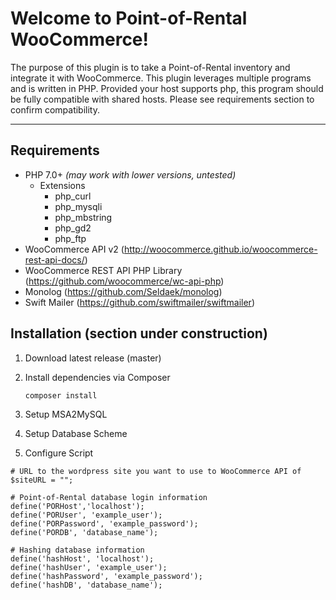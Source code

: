 Welcome to Point-of-Rental WooCommerce!
===================

The purpose of this plugin is to take a Point-of-Rental inventory and integrate it with WooCommerce. This plugin leverages multiple programs and is written in PHP. Provided your host supports php, this program should be fully compatible with shared hosts. Please see requirements section to confirm compatibility. 

----------


Requirements
-------------

 - PHP 7.0+ *(may work with lower versions, untested)*
    - Extensions
        - php_curl
        - php_mysqli
        - php_mbstring
        - php_gd2
        - php_ftp
 - WooCommerce API v2 (http://woocommerce.github.io/woocommerce-rest-api-docs/)
 - WooCommerce REST API PHP Library (https://github.com/woocommerce/wc-api-php)
 - Monolog (https://github.com/Seldaek/monolog)
 - Swift Mailer (https://github.com/swiftmailer/swiftmailer)

Installation (section under construction)
-------------

 1. Download latest release (master)

 2. Install dependencies via Composer

    `composer install`

 3. Setup MSA2MySQL
 
 4. Setup Database Scheme 

 3. Configure Script
```
# URL to the wordpress site you want to use to WooCommerce API of 
$siteURL = ""; 

# Point-of-Rental database login information 
define('PORHost','localhost');
define('PORUser', 'example_user');
define('PORPassword', 'example_password');
define('PORDB', 'database_name');

# Hashing database information 
define('hashHost', 'localhost'); 
define('hashUser', 'example_user'); 
define('hashPassword', 'example_password'); 
define('hashDB', 'database_name');
```
